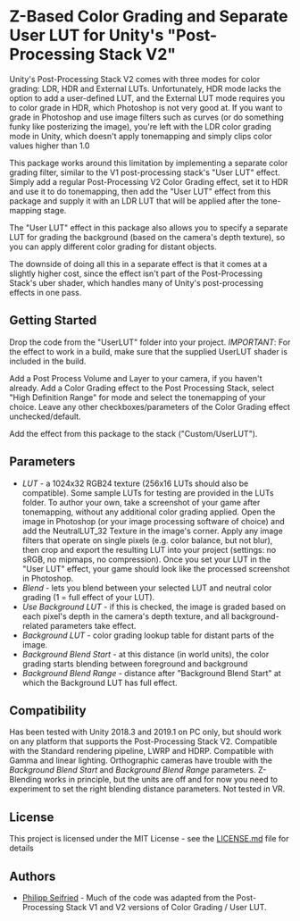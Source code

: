 # Z-Based Color Grading and Separate User LUT for Unity's "Post-Processing Stack V2"

Unity's Post-Processing Stack V2 comes with three modes for color grading: LDR, HDR and External LUTs. Unfortunately, HDR mode lacks the option to add a user-defined LUT, and the External LUT mode requires you to color grade in HDR, which Photoshop is not very good at. If you want to grade in Photoshop and use image filters such as curves (or do something funky like posterizing the image), you're left with the LDR color grading mode in Unity, which doesn't apply tonemapping and simply clips color values higher than 1.0

This package works around this limitation by implementing a separate color grading filter, similar to the V1 post-processing stack's "User LUT" effect. Simply add a regular Post-Processing V2 Color Grading effect, set it to HDR and use it to do tonemapping, then add the "User LUT" effect from this package and supply it with an LDR LUT that will be applied after the tone-mapping stage.

The "User LUT" effect in this package also allows you to specify a separate LUT for grading the background (based on the camera's depth texture), so you can apply different color grading for distant objects.

The downside of doing all this in a separate effect is that it comes at a slightly higher cost, since the effect isn't part of the Post-Processing Stack's uber shader, which handles many of Unity's post-processing effects in one pass.

## Getting Started

Drop the code from the "UserLUT" folder into your project.
*IMPORTANT*: For the effect to work in a build, make sure that the supplied UserLUT shader is included in the build.

Add a Post Process Volume and Layer to your camera, if you haven't already. Add a Color Grading effect to the Post Processing Stack, select "High Definition Range" for mode and select the tonemapping of your choice. Leave any other checkboxes/parameters of the Color Grading effect unchecked/default.

Add the effect from this package to the stack ("Custom/UserLUT").

## Parameters

* *LUT* - a 1024x32 RGB24 texture (256x16 LUTs should also be compatible). Some sample LUTs for testing are provided in the LUTs folder. To author your own, take a screenshot of your game after tonemapping, without any additional color grading applied. Open the image in Photoshop (or your image processing software of choice) and add the NeutralLUT_32 Texture in the image's corner. Apply any image filters that operate on single pixels (e.g. color balance, but not blur), then crop and export the resulting LUT into your project (settings: no sRGB, no mipmaps, no compression). Once you set your LUT in the "User LUT" effect, your game should look like the processed screenshot in Photoshop.
* *Blend* - lets you blend between your selected LUT and neutral color grading (1 = full effect of your LUT).
* *Use Background LUT* - if this is checked, the image is graded based on each pixel's depth in the camera's depth texture, and all background-related parameters take effect.
* *Background LUT* - color grading lookup table for distant parts of the image.
* *Background Blend Start* - at this distance (in world units), the color grading starts blending between foreground and background
* *Background Blend Range* - distance after "Background Blend Start" at which the Background LUT has full effect.

## Compatibility

Has been tested with Unity 2018.3 and 2019.1 on PC only, but should work on any platform that supports the Post-Processing Stack V2.
Compatible with the Standard rendering pipeline, LWRP and HDRP.
Compatible with Gamma and linear lighting.
Orthographic cameras have trouble with the *Background Blend Start* and *Background Blend Range* parameters. Z-Blending works in principle, but the units are off and for now you need to experiment to set the right blending distance parameters.
Not tested in VR.

## License

This project is licensed under the MIT License - see the [LICENSE.md](LICENSE.md) file for details

## Authors

* [Philipp Seifried](https://twitter.com/PhilippSeifried) - Much of the code was adapted from the Post-Processing Stack V1 and V2 versions of Color Grading / User LUT.

